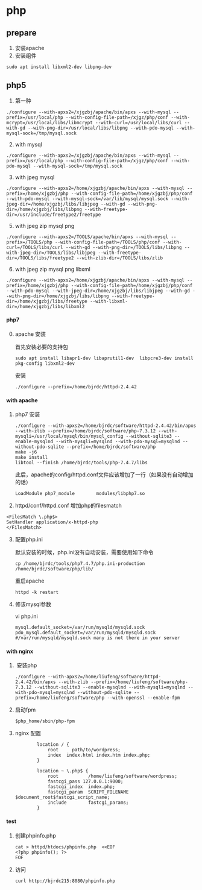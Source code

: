 php
==========
## prepare
1. 安装apache
2. 安装组件
```
sudo apt install libxml2-dev libpng-dev
```
## php5
1. 第一种
```
./configure --with-apxs2=/xjgzbj/apache/bin/apxs --with-mysql --prefix=/usr/local/php --with-config-file-path=/xjgz/php/conf --with-mcrypt=/usr/local/libs/libmcrypt --with-curl=/usr/local/libs/curl --with-gd --with-png-dir=/usr/local/libs/libpng --with-pdo-mysql --with-mysql-sock=/tmp/mysql.sock
```
2. with mysql
```
./configure --with-apxs2=/xjgzbj/apache/bin/apxs --with-mysql --prefix=/usr/local/php --with-config-file-path=/xjgz/php/conf --with-pdo-mysql --with-mysql-sock=/tmp/mysql.sock
```

3. with jpeg mysql
```
./configure --with-apxs2=/home/xjgzbj/apache/bin/apxs --with-mysql --prefix=/home/xjgzbj/php --with-config-file-path=/home/xjgzbj/php/conf --with-pdo-mysql --with-mysql-sock=/var/lib/mysql/mysql.sock --with-jpeg-dir=/home/xjgzbj/libs/libjpeg --with-gd --with-png-dir=/home/xjgzbj/libs/libpng --with-freetype-dir=/usr/include/freetype2/freetype
```
5.  with jpeg zip mysql  png
```
./configure --with-apxs2=/TOOLS/apache/bin/apxs --with-mysql --prefix=/TOOLS/php --with-config-file-path=/TOOLS/php/conf --with-curl=/TOOLS/libs/curl --with-gd --with-png-dir=/TOOLS/libs/libpng --with-jpeg-dir=/TOOLS/libs/libjpeg --with-freetype-dir=/TOOLS/libs/freetype2 --with-zlib-dir=/TOOLS/libs/zlib
```
6.  with jpeg zip mysql  png libxml
```
./configure --with-apxs2=/home/xjgzbj/apache/bin/apxs --with-mysql --prefix=/home/xjgzbj/php --with-config-file-path=/home/xjgzbj/php/conf --with-pdo-mysql --with-jpeg-dir=/home/xjgzbj/libs/libjpeg --with-gd --with-png-dir=/home/xjgzbj/libs/libpng --with-freetype-dir=/home/xjgzbj/libs/freetype --with-libxml-dir=/home/xjgzbj/libs/libxml2
```
#### php7
0. apache 安装

   首先安装必要的支持包

   ```
   sudo apt install libapr1-dev libaprutil1-dev  libpcre3-dev install pkg-config libxml2-dev
   ```

   安装

   ```
   ./configure --prefix=/home/bjrdc/httpd-2.4.42
   ```

   
   
   
   
#### with apache

1. php7 安装

   ```
   ./configure --with-apxs2=/home/bjrdc/software/httpd-2.4.42/bin/apxs --with-zlib --prefix=/home/bjrdc/software/php-7.3.12 --with-mysqli=/usr/local/mysql/bin/mysql_config --without-sqlite3 --enable-mysqlnd --with-mysqli=mysqlnd --with-pdo-mysql=mysqlnd --without-pdo-sqlite --prefix=/home/bjrdc/software/php
   make -j6
   make install
   libtool --finish /home/bjrdc/tools/php-7.4.7/libs
   ```

   此后，apache的config/httpd.conf文件应该增加了一行（如果没有自动增加的话）

   ```
   LoadModule php7_module        modules/libphp7.so
   ```

2. httpd/conf/httpd.conf
     增加php的filesmatch

  ```
  <FilesMatch \.php$>
  SetHandler application/x-httpd-php
  </FilesMatch>
  ```

3. 配置php.ini

   默认安装的时候，php.ini没有自动安装，需要使用如下命令

   ```
   cp /home/bjrdc/tools/php7.4.7/php.ini-production /home/bjrdc/software/php/lib/
   ```

   重启apache

   ```
   httpd -k restart
   ```

4. 修该mysql参数

   vi php.ini

   ```
   mysql.default_socket=/var/run/mysqld/mysqld.sock
   pdo_mysql.default_socket=/var/run/mysqld/mysqld.sock
   #/var/run/mysqld/mysqld.sock many is not there in your server
   ```


#### with nginx

1. ​	安装php

   ```
   ./configure --with-apxs2=/home/liufeng/software/httpd-2.4.42/bin/apxs --with-zlib --prefix=/home/liufeng/software/php-7.3.12 --without-sqlite3 --enable-mysqlnd --with-mysqli=mysqlnd --with-pdo-mysql=mysqlnd --without-pdo-sqlite --prefix=/home/liufeng/software/php --with-openssl --enable-fpm
   ```

2. 启动fpm

   ```
   $php_home/sbin/php-fpm
   ```

3. nginx 配置

   ```
           location / {
               root  	path/to/wordpress;
               index  index.html index.htm index.php;
           }
   ```

   

   ```
           location ~ \.php$ {
               root           /home/liufeng/software/wordpress;
               fastcgi_pass 127.0.0.1:9000;
               fastcgi_index  index.php;
               fastcgi_param  SCRIPT_FILENAME  $document_root$fastcgi_script_name;
               include        fastcgi_params;
           }
   ```

   

#### test

1. 创建phpinfo.php

   ```
   cat > httpd/htdocs/phpinfo.php  <<EOF
   <?php phpinfo(); ?>
   EOF
   ```

2. 访问

   ```
   curl http://bjrdc215:8080/phpinfo.php
   ```

   


